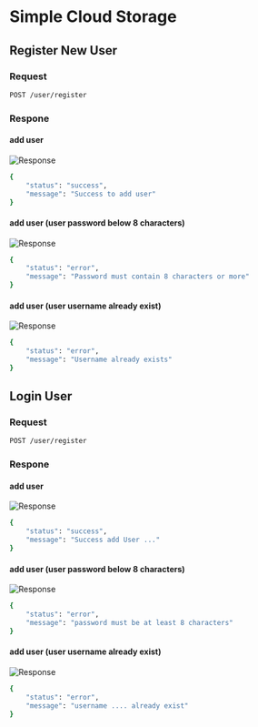 # Simple Cloud Storage

## Register New User

### Request
```bash
POST /user/register
```

### Respone
#### add user
![Response](https://img.shields.io/badge/Created-200-brightgreen)
```bash
{
    "status": "success",
    "message": "Success to add user"
}
```

#### add user (user password below 8 characters)
![Response](https://img.shields.io/badge/Bad%20Request-404-red)
```bash
{
    "status": "error",
    "message": "Password must contain 8 characters or more"
}
```

#### add user (user username already exist)
![Response](https://img.shields.io/badge/Bad%20Request-404-red)
```bash
{
    "status": "error",
    "message": "Username already exists"
}
```

## Login User

### Request
```bash
POST /user/register
```

### Respone
#### add user
![Response](https://img.shields.io/badge/Created-200-brightgreen)
```bash
{
    "status": "success",
    "message": "Success add User ..."
}
```

#### add user (user password below 8 characters)
![Response](https://img.shields.io/badge/Bad%20Request-404-red)
```bash
{
    "status": "error",
    "message": "password must be at least 8 characters"
}
```

#### add user (user username already exist)
![Response](https://img.shields.io/badge/Bad%20Request-404-red)
```bash
{
    "status": "error",
    "message": "username .... already exist"
}
```
